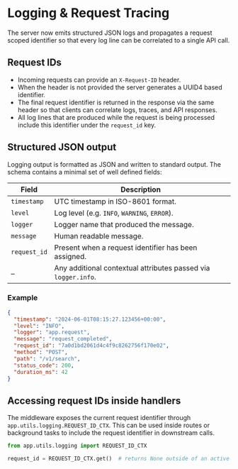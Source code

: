 # Logging & Request Tracing

The server now emits structured JSON logs and propagates a request scoped identifier so
that every log line can be correlated to a single API call.

## Request IDs

- Incoming requests can provide an `X-Request-ID` header.
- When the header is not provided the server generates a UUID4 based identifier.
- The final request identifier is returned in the response via the same header so that
  clients can correlate logs, traces, and API responses.
- All log lines that are produced while the request is being processed include this
  identifier under the `request_id` key.

## Structured JSON output

Logging output is formatted as JSON and written to standard output. The schema contains a
minimal set of well defined fields:

| Field        | Description                                                    |
| ------------ | -------------------------------------------------------------- |
| `timestamp`  | UTC timestamp in ISO-8601 format.                               |
| `level`      | Log level (e.g. `INFO`, `WARNING`, `ERROR`).                    |
| `logger`     | Logger name that produced the message.                          |
| `message`    | Human readable message.                                         |
| `request_id` | Present when a request identifier has been assigned.           |
| `…`          | Any additional contextual attributes passed via `logger.info`. |

### Example

```json
{
  "timestamp": "2024-06-01T08:15:27.123456+00:00",
  "level": "INFO",
  "logger": "app.request",
  "message": "request_completed",
  "request_id": "7a0d1bd2061d4c4f9c8262756f170e02",
  "method": "POST",
  "path": "/v1/search",
  "status_code": 200,
  "duration_ms": 42
}
```

## Accessing request IDs inside handlers

The middleware exposes the current request identifier through
`app.utils.logging.REQUEST_ID_CTX`. This can be used inside routes or background tasks to
include the request identifier in downstream calls.

```python
from app.utils.logging import REQUEST_ID_CTX

request_id = REQUEST_ID_CTX.get()  # returns None outside of an active request
```
